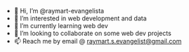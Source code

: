 - 👋 Hi, I’m @raymart-evangelista
- 👀 I’m interested in web development and data
- 🌱 I’m currently learning web dev
- 💞️ I’m looking to collaborate on some web dev projects
- 📫 Reach me by email @ raymart.s.evangelist@gmail.com

<!---
raymart-evangelista/raymart-evangelista is a ✨ special ✨ repository because its `README.md` (this file) appears on your GitHub profile.
You can click the Preview link to take a look at your changes.
--->
